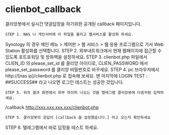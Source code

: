 # clienbot_callback
클리앙봇에서 실시간 댓글답장을 하기위한 공개된 callback 페이지입니다.

	STEP 1. NAS 나 개인서버에 이 파일을 올리고 웹서비스를 활성화 하세요.
 Synology 의 경우 메인 메뉴 > 제어판 > 웹 서비스 > 웹 응용 프로그램으로 가서 Web Station 활성화를 선택합니다. 
	STEP 2. 외부내트워크에서 현재 웹페이지에 접근할 수 있도록 포트포워딩 및 방화벽을 설정하세요. 
	STEP 3. clienbot.php 파일에서 CLIEN_ID 의 please_set_id 를 클리앙 아이디로, CLIEN_PASSWORD 에서 please_set_password 를 클리앙 비밀번호로 바꾸세요.
	STEP 4. pc 브라우저에서 http://[nas ip]/clienbot.php 로 접속해 보세요.
		맨 마지막에 LOGIN TEST : ##SUCCESS## 라고 나오면 로그인 테스트는 성공한 것입니다.
		
	STEP 5. 위의 결과 화면에서 외부 아이피 나오는 것을 텔레그램 클리앙봇에 다음처럼 입력하세요.
/callback http://xxx.xxx.xxx.xxx/clienbot.php
	
	STEP 5. 클리앙봇의 응답이 [callback 을 설정했습니다.] 라고 오는지 확인하세요
	
  STEP 6. 텔레그램에서 바로 답장을 테스트 하세요.

